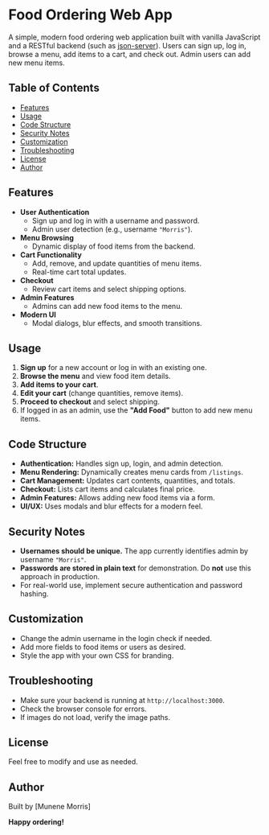 # Food Ordering Web App

A simple, modern food ordering web application built with vanilla JavaScript and a RESTful backend (such as [json-server](https://github.com/typicode/json-server)). Users can sign up, log in, browse a menu, add items to a cart, and check out. Admin users can add new menu items.

## Table of Contents

- [Features](#features)
- [Usage](#usage)
- [Code Structure](#code-structure)
- [Security Notes](#security-notes)
- [Customization](#customization)
- [Troubleshooting](#troubleshooting)
- [License](#license)
- [Author](#author)

## Features

- **User Authentication**
  - Sign up and log in with a username and password.
  - Admin user detection (e.g., username `"Morris"`).
- **Menu Browsing**
  - Dynamic display of food items from the backend.
- **Cart Functionality**
  - Add, remove, and update quantities of menu items.
  - Real-time cart total updates.
- **Checkout**
  - Review cart items and select shipping options.
- **Admin Features**
  - Admins can add new food items to the menu.
- **Modern UI**
  - Modal dialogs, blur effects, and smooth transitions.


## Usage

1. **Sign up** for a new account or log in with an existing one.
2. **Browse the menu** and view food item details.
3. **Add items to your cart**.
4. **Edit your cart** (change quantities, remove items).
5. **Proceed to checkout** and select shipping.
6. If logged in as an admin, use the **"Add Food"** button to add new menu items.

## Code Structure

- **Authentication:** Handles sign up, login, and admin detection.
- **Menu Rendering:** Dynamically creates menu cards from `/listings`.
- **Cart Management:** Updates cart contents, quantities, and totals.
- **Checkout:** Lists cart items and calculates final price.
- **Admin Features:** Allows adding new food items via a form.
- **UI/UX:** Uses modals and blur effects for a modern feel.

## Security Notes

- **Usernames should be unique.** The app currently identifies admin by username `"Morris"`.
- **Passwords are stored in plain text** for demonstration. Do **not** use this approach in production.
- For real-world use, implement secure authentication and password hashing.

## Customization

- Change the admin username in the login check if needed.
- Add more fields to food items or users as desired.
- Style the app with your own CSS for branding.

## Troubleshooting

- Make sure your backend is running at `http://localhost:3000`.
- Check the browser console for errors.
- If images do not load, verify the image paths.

## License

Feel free to modify and use as needed.

## Author

Built by [Munene Morris]  

**Happy ordering!**
